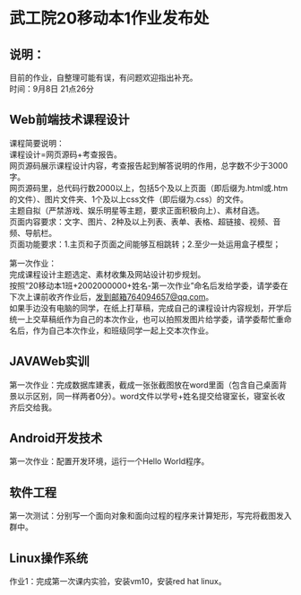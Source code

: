 # 武工院20移动本1作业发布处
## 说明：
目前的作业，自整理可能有误，有问题欢迎指出补充。   
时间：9月8日 21点26分
         
## Web前端技术课程设计   
课程简要说明：    
课程设计=网页源码+考查报告。    
网页源码展示课程设计内容，考查报告起到解答说明的作用，总字数不少于3000字。    
网页源码里，总代码行数2000以上，包括5个及以上页面（即后缀为.html或.htm的文件）、图片文件夹、1个及以上css文件（即后缀为.css）的文件。    
主题自拟（严禁游戏、娱乐明星等主题，要求正面积极向上）、素材自选。    
页面内容要求：文字、图片、2种及以上列表、表单、表格、超链接、视频、音频、导航栏。    
页面功能要求：1.主页和子页面之间能够互相跳转；2.至少一处运用盒子模型；    

第一次作业：   
完成课程设计主题选定、素材收集及网站设计初步规划。    
按照“20移动本1班+2002000000+姓名-第一次作业”命名后发给学委，请学委在下次上课前收齐作业后，发到邮箱764094657@qq.com。    
如果手边没有电脑的同学，在纸上打草稿，完成自己的课程设计内容规划，开学后统一上交草稿纸作为自己的本次作业，也可以拍照发图片给学委，请学委帮忙重命名后，作为自己本次作业，和班级同学一起上交本次作业。    
          
## JAVAWeb实训   
第一次作业：完成数据库建表，截成一张张截图放在word里面（包含自己桌面背景以示区别，同一样两者0分）。word文件以学号+姓名提交给寝室长，寝室长收齐后交给我。      
               
## Android开发技术      
第一次作业：配置开发环境，运行一个Hello World程序。

## 软件工程
第一次测试：分别写一个面向对象和面向过程的程序来计算矩形，写完将截图发入群中。

## Linux操作系统
作业1：完成第一次课内实验，安装vm10，安装red hat linux。
